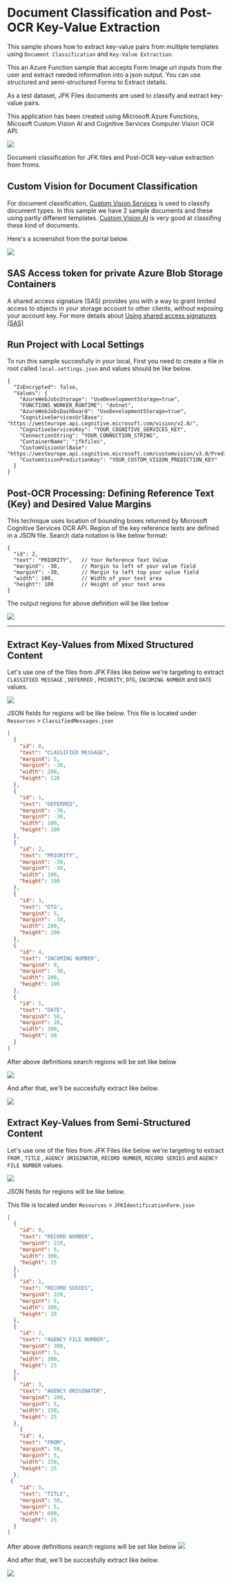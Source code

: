 # Document Classification and Post-OCR Key-Value Extraction

This sample shows how to extract key-value pairs from multiple templates using `Document Classification` and `Key-Value Extraction`.

This an Azure Function sample that accepts Form Image url inputs from the user and extract needed information into a json output. You can use structured and semi-structured Forms to Extract details.

As a test dataset, JFK Files documents are used to classify and extract key-value pairs.

This application has been created using Microsoft Azure Functions, Micosoft Custom Vision AI and Cognitive Services Computer Vision OCR API.

![](Images/Architecture.png)

Document classification for JFK files and Post-OCR key-value extraction from froms.


## Custom Vision for Document Classification

For document classification, [Custom Vision Services](https://www.customvision.ai) is used to classify document types. In this sample we have 2 sample documents and these using partly different templates. [Custom Vision AI](https://www.customvision.ai) is very good at classifing these kind of documents.

Here's a screenshot from the portal below.

![](Images/Custom_Vision.png)

## SAS Access token for private Azure Blob Storage Containers

A shared access signature (SAS) provides you with a way to grant limited access to objects in your storage account to other clients, without exposing your account key. For more details about
[Using shared access signatures (SAS)](https://docs.microsoft.com/en-us/azure/storage/common/storage-dotnet-shared-access-signature-part-1)


## Run Project with Local Settings

To run this sample succesfully in your local, First you need to create a file in root called `local.settings.json` and values should be like below.

```
{
  "IsEncrypted": false,
  "Values": {
    "AzureWebJobsStorage": "UseDevelopmentStorage=true",
    "FUNCTIONS_WORKER_RUNTIME": "dotnet",
    "AzureWebJobsDashboard": "UseDevelopmentStorage=true",
    "CognitiveServicesUrlBase": "https://westeurope.api.cognitive.microsoft.com/vision/v2.0/",
    "CognitiveServicesKey": "YOUR_COGNITIVE_SERVICES_KEY",
    "ConnectionString": "YOUR_CONNECTION_STRING",
    "ContainerName": "jfkfiles",
    "CustomVisionUrlBase": "https://westeurope.api.cognitive.microsoft.com/customvision/v3.0/Prediction/YOUR_APP_ID/classify/iterations/YOUR_ITERATION_NAME/url",
    "CustomVisionPredictionKey": "YOUR_CUSTOM_VISION_PREDICTION_KEY"
  }
}
```


## Post-OCR Processing: Defining Reference Text (Key) and Desired Value Margins

This technique uses location of bounding boxes returned by Microsoft Cognitive Services OCR API. Region of the key reference texts are defined in a JSON file. Search data notation is like below format:

```
{
  "id": 2,
  "text": "PRIORITY",   // Your Reference Text Value
  "marginX": -30,       // Margin to left of your value field
  "marginY": -30,       // Margin to left top your value field
  "width": 100,         // Width of your text area
  "height": 100         // Height of your text area
}
```

The output regions for above definition will be like below

![](Images/JFK2Values.png)

---
## Extract Key-Values from Mixed Structured Content

Let's use one of the files from JFK Files like below we're targeting to extract 
`CLASSIFIED MESSAGE` , `DEFERRED` , `PRIORITY`, `DTG`, `INCOMING NUMBER` and  `DATE` values. 

![](Images/JFK2.png)

JSON fields for regions will be like below.
This file is located under `Resources` > `ClassifiedMessages.json`

```json
[
  {
    "id": 0,
    "text": "CLASSIFIED MESSAGE",
    "marginX": 5,
    "marginY": -30,
    "width": 200,
    "height": 120
  },
  {
    "id": 1,
    "text": "DEFERRED",
    "marginX": -30,
    "marginY": -30,
    "width": 100,
    "height": 100
  },
  {
    "id": 2,
    "text": "PRIORITY",
    "marginX": -30,
    "marginY": -30,
    "width": 100,
    "height": 100
  },
  {
    "id": 3,
    "text": "DTG",
    "marginX": 5,
    "marginY": -30,
    "width": 200,
    "height": 200
  },
  {
    "id": 4,
    "text": "INCOMING NUMBER",
    "marginX": 0,
    "marginY": -30,
    "width": 200,
    "height": 100
  },
  {
    "id": 5,
    "text": "DATE",
    "marginX": 50,
    "marginY": 20,
    "width": 300,
    "height": 50
  }
]
```
After above definitions search regions will be set like below

![](Images/JFK2Values.png)

And after that, we'll be succesfully extract like below. 

![](Images/JFK2output.png) 


## Extract Key-Values from Semi-Structured Content

Let's use one of the files from JFK Files like below we're targeting to extract 
`FROM` , `TITLE` , `AGENCY ORIGINATOR`, `RECORD NUMBER`, `RECORD SERIES` and  `AGENCY FILE NUMBER` values. 


![](Images/JFK1.png)
 
JSON fields for regions will be like below.

This file is located under `Resources` > `JFKIdentificationForm.json`

```json
[
  {
    "id": 0,
    "text": "RECORD NUMBER",
    "marginX": 220,
    "marginY": 5,
    "width": 300,
    "height": 25
  },
  {
    "id": 1,
    "text": "RECORD SERIES",
    "marginX": 220,
    "marginY": 5,
    "width": 300,
    "height": 20
  },
  {
    "id": 2,
    "text": "AGENCY FILE NUMBER",
    "marginX": 300,
    "marginY": 5,
    "width": 300,
    "height": 25
  },
  {
    "id": 3,
    "text": "AGENCY ORIGINATOR",
    "marginX": 200,
    "marginY": 5,
    "width": 150,
    "height": 25
  },
    {
    "id": 4,
    "text": "FROM",
    "marginX": 50,
    "marginY": 5,
    "width": 150,
    "height": 25
  },
 {
    "id": 5,
    "text": "TITLE",
    "marginX": 50,
    "marginY": 5,
    "width": 600,
    "height": 25
  }
]
```

After above definitions search regions will be set like below
![](Images/JFK1Values.png)

And after that, we'll be succesfully extract like below.

![](Images/JFK1output.png)

